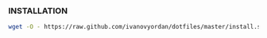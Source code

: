 ### INSTALLATION ###

```sh
wget -O - https://raw.github.com/ivanovyordan/dotfiles/master/install.sh | bash
```
